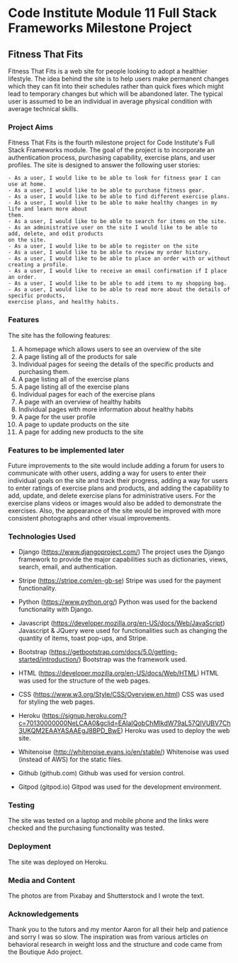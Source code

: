 # Code Institute Module 11 Full Stack Frameworks Milestone Project

## Fitness That Fits 

Fitness That Fits is a web site for people looking to adopt a healthier lifestyle. The
idea behind the site is to help users make permanent changes which they can fit into 
their schedules rather than quick fixes which might lead to temporary changes but 
which will be abandoned later. The typical user is assumed to be an individual 
in average physical condition with average technical skills.

### Project Aims

Fitness That Fits is the fourth milestone project for Code Institute's Full Stack Frameworks
module. The goal of the project is to incorporate an authentication process, purchasing capability,
exercise plans, and user profiles. The site is designed to answer the following user stories:

    - As a user, I would like to be able to look for fitness gear I can use at home.
    - As a user, I would like to be able to purchase fitness gear.
    - As a user, I would like to be able to find different exercise plans.
    - As a user, I would like to be able to make healthy changes in my life and learn more about 
    them.
    - As a user, I would like to be able to search for items on the site.
    - As an administrative user on the site I would like to be able to add, delete, and edit products
    on the site.
    - As a user, I would like to be able to register on the site
    - As a user, I would like to be able to review my order history.
    - As a user, I would like to be able to place an order with or without creating a profile.
    - As a user, I would like to receive an email confirmation if I place an order.
    - As a user, I would like to be able to add items to my shopping bag.
    - As a user, I would like to be able to read more about the details of specific products, 
    exercise plans, and healthy habits.
   
   ### Features 

   The site has the following features:

   1) A homepage which allows users to see an overview of the site
   2) A page listing all of the products for sale
   3) Individual pages for seeing the details of the specific products and
   purchasing them.
   4) A page listing all of the exercise plans
   5) A page listing all of the exercise plans
   6) Individual pages for each of the exercise plans
   7) A page with an overview of healthy habits
   8) Individual pages with more information about healthy habits
   9) A page for the user profile
   10) A page to update products on the site
   11) A page for adding new products to the site

### Features to be implemented later

Future improvements to the site would include adding a forum for users to communicate with other users, 
adding a way for users to enter their individual goals on the site and track their progress, 
adding a way for users to enter ratings of exercise plans and products, and adding the capability to
add, update, and delete exercise plans for administrative users. For the exercise plans videos or images
would also be added to demonstrate the exercises. Also, the appearance of the site would be improved 
with more consistent photographs and other visual improvements. 

### Technologies Used

- Django (https://www.djangoproject.com/) 
The project uses the Django framework to provide the major capabilities such as dictionaries, 
views, search, email, and authentication.

- Stripe (https://stripe.com/en-gb-se)
Stripe was used for the payment functionality.

- Python (https://www.python.org/)
Python was used for the backend functionality with Django.

- Javascript (https://developer.mozilla.org/en-US/docs/Web/JavaScript)
Javascript & JQuery were used for functionalities such as changing the quantity of items, toast pop-ups, and Stripe.

- Bootstrap (https://getbootstrap.com/docs/5.0/getting-started/introduction/)
Bootstrap was the framework used.

- HTML (https://developer.mozilla.org/en-US/docs/Web/HTML)
HTML was used for the structure of the web pages.

- CSS (https://www.w3.org/Style/CSS/Overview.en.html)
CSS was used for styling the web pages.

- Heroku (https://signup.heroku.com/?c=70130000000NeLCAA0&gclid=EAIaIQobChMIkdW79aL57QIVUBV7Ch3UKQM2EAAYASAAEgJ8BPD_BwE)
Heroku was used to deploy the web site.

- Whitenoise (http://whitenoise.evans.io/en/stable/)
Whitenoise was used (instead of AWS) for the static files.

- Github (github.com)
Github was used for version control.

- Gitpod (gitpod.io)
Gitpod was used for the development environment.


### Testing
The site was tested on a laptop and mobile phone and the links were checked and the purchasing functionality was tested.
 
### Deployment
The site was deployed on Heroku.

### Media and Content
The photos are from Pixabay and Shutterstock and I wrote the text.

### Acknowledgements
Thank you to the tutors and my mentor Aaron for all their help and patience and sorry I was so slow.
The inspiration was from various articles on behavioral research in weight loss and the structure and
code came from the Boutique Ado project.






